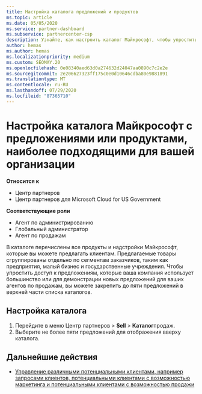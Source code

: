 ```yaml
---
title: Настройка каталога предложений и продуктов
ms.topic: article
ms.date: 05/05/2020
ms.service: partner-dashboard
ms.subservice: partnercenter-csp
description: Узнайте, как настроить каталог Майкрософт, чтобы упростить доступ к предложениям партнеров или продуктам, которые в большинстве случаев используются в вашей организации.
author: hemas
ms.author: hemas
ms.localizationpriority: medium
ms.custom: SEOMAY.20
ms.openlocfilehash: 0e08340aed63d0a274632d24047aa0890c7c2e2e
ms.sourcegitcommit: 2e206627323ff175c0e0d10646cdba80e9881891
ms.translationtype: MT
ms.contentlocale: ru-RU
ms.lasthandoff: 07/29/2020
ms.locfileid: "87365710"
---
```

# <a name="customize-the-microsoft-catalog-with-offers-or-products-most-suited-to-your-organization"></a>Настройка каталога Майкрософт с предложениями или продуктами, наиболее подходящими для вашей организации

**Относится к**

- Центр партнеров
- Центр партнеров для Microsoft Cloud for US Government

**Соответствующие роли**

- Агент по администрированию
- Глобальный администратор
- Агент по продажам

В каталоге перечислены все продукты и надстройки Майкрософт, которые вы можете предлагать клиентам. Предлагаемые товары сгруппированы отдельно по сегментам заказчиков, таким как предприятия, малый бизнес и государственные учреждения. Чтобы упростить доступ к предложениям, которые ваша компания использует большинство или для демонстрации новых предложений для ваших агентов по продажам, вы можете закрепить до пяти предложений в верхней части списка каталогов.

## <a name="customize-the-catalog"></a>Настройка каталога

1. Перейдите в меню Центр партнеров &gt; **Sell** &gt; **Каталог**продаж.
2. Выберите не более пяти предложений для отображения вверху каталога.
 
## <a name="next-steps"></a>Дальнейшие действия

- [Управление различными потенциальными клиентами, например запросами клиентов, потенциальными клиентами с возможностью маркетинга и потенциальными клиентами с возможностью продажи](manage-leads.md) 
